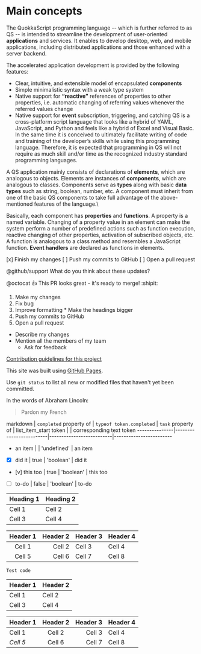 # Main concepts

The QuokkaScript programming language -- which is further referred to as QS -- is intended to streamline the development of user-oriented **applications** and services. It enables to develop desktop, web, and mobile applications, including distributed applications and those enhanced with a server backend.

The accelerated application development is provided by the following features:

  * Clear, intuitive, and extensible model of encapsulated **components**
  * Simple minimalistic syntax with a weak type system
  * Native support for **“reactive”** references of properties to other properties, i.e. automatic changing of referring values whenever the referred values change
  * Native support for **event** subscription, triggering, and catching
QS is a cross-platform script language that looks like a hybrid of YAML, JavaScript, and Python and feels like a hybrid of Excel and Visual Basic. In the same time it is conceived to ultimately facilitate writing of code and training of the developer’s skills while using this programming language. Therefore, it is expected that programming in QS will not require as much skill and/or time as the recognized industry standard programming languages.

A QS application mainly consists of declarations of **elements**, which are analogous to objects. Elements are instances of **components**, which are analogous to classes. Components serve as **types** along with basic **data types** such as string, boolean, number, etc. A component must inherit from one of the basic QS components to take full advantage of the above-mentioned features of the language.\\

Basically, each component has **properties** and **functions**. A property is a named variable. Changing of a property value in an element can make the system perform a number of predefined actions such as function execution, reactive changing of other properties, activation of subscribed objects, etc. A function is analogous to a class method and resembles a JavaScript function. **Event handlers** are declared as functions in elements.

[x] Finish my changes
[ ] Push my commits to GitHub
[ ] Open a pull request

@github/support What do you think about these updates?

@octocat :+1: This PR looks great - it's ready to merge! :shipit:

1. Make my changes
  1. Fix bug
  2. Improve formatting
    * Make the headings bigger
2. Push my commits to GitHub
3. Open a pull request
  * Describe my changes
  * Mention all the members of my team
    * Ask for feedback

[Contribution guidelines for this project](docs/CONTRIBUTING.md)

This site was built using [GitHub Pages](https://pages.github.com/).

Use `git status` to list all new or modified files that haven't yet been committed.


In the words of Abraham Lincoln:

> Pardon my French


markdown       | `completed` property of | `typeof token.completed` | `task` property of
               | list_item_start token   |                          | corresponding text token
---------------|-------------------------|--------------------------|------------------------
* an item      |                         | 'undefined'              | an item
* [x] did it   | true                    | 'boolean'                | did it
* [v] this too | true                    | 'boolean'                | this too
* [ ] to-do    | false                   | 'boolean'                | to-do

| Heading 1 | Heading 2
| --------- | ---------
| Cell 1    | Cell 2
| Cell 3    | Cell 4

| Header 1 | Header 2 | Header 3 | Header 4 |
| :------: | -------: | :------- | -------- |
| Cell 1   | Cell 2   | Cell 3   | Cell 4   |
| Cell 5   | Cell 6   | Cell 7   | Cell 8   |

    Test code

Header 1 | Header 2
-------- | --------
Cell 1   | Cell 2
Cell 3   | Cell 4

Header 1|Header 2|Header 3|Header 4
:-------|:------:|-------:|--------
Cell 1  |Cell 2  |Cell 3  |Cell 4
*Cell 5*|Cell 6  |Cell 7  |Cell 8
